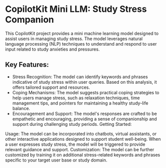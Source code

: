 # CopilotKit Mini LLM: Study Stress Companion

This CopilotKit project provides a mini machine learning model designed to assist users in managing study stress. The model leverages natural language processing (NLP) techniques to understand and respond to user input related to study anxieties and pressures.

## Key Features:

- Stress Recognition: The model can identify keywords and phrases indicative of study stress within user queries. Based on this analysis, it offers tailored support and resources.
- Coping Mechanisms: The model suggests practical coping strategies to help users manage stress, such as relaxation techniques, time management tips, and pointers for maintaining a healthy study-life balance.
- Encouragement and Support: The model's responses are crafted to be empathetic and encouraging, providing a sense of companionship and support during challenging study periods.
Getting Started:

Usage: The model can be incorporated into chatbots, virtual assistants, or other interactive applications designed to support student well-being. When a user expresses study stress, the model will be triggered to provide relevant guidance and support.
Customization: The model can be further customized by training it on additional stress-related keywords and phrases specific to your target user base or study domain.